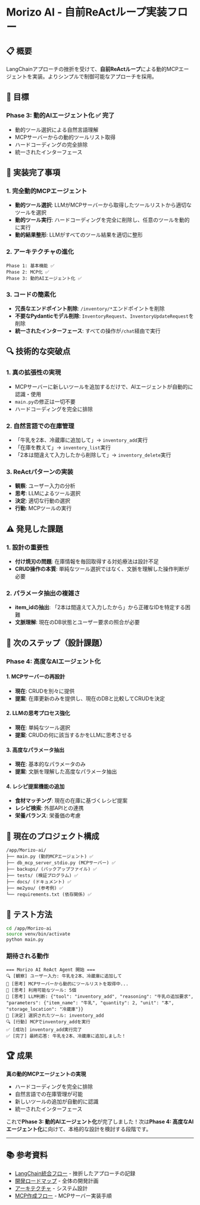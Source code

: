 # Morizo AI - 自前ReActループ実装フロー

## 📋 概要

LangChainアプローチの挫折を受けて、**自前ReActループ**による動的MCPエージェントを実装。よりシンプルで制御可能なアプローチを採用。

## 🎯 目標

### **Phase 3: 動的AIエージェント化** ✅ **完了**
- 動的ツール選択による自然言語理解
- MCPサーバーからの動的ツールリスト取得
- ハードコーディングの完全排除
- 統一されたインターフェース

## 🚀 実装完了事項

### **1. 完全動的MCPエージェント**
- **動的ツール選択**: LLMがMCPサーバーから取得したツールリストから適切なツールを選択
- **動的ツール実行**: ハードコーディングを完全に削除し、任意のツールを動的に実行
- **動的結果整形**: LLMがすべてのツール結果を適切に整形

### **2. アーキテクチャの進化**
```
Phase 1: 基本機能 ✅
Phase 2: MCP化 ✅
Phase 3: 動的AIエージェント化 ✅
```

### **3. コードの簡素化**
- **冗長なエンドポイント削除**: `/inventory/*`エンドポイントを削除
- **不要なPydanticモデル削除**: `InventoryRequest`、`InventoryUpdateRequest`を削除
- **統一されたインターフェース**: すべての操作が`/chat`経由で実行

## 🔍 技術的な突破点

### **1. 真の拡張性の実現**
- MCPサーバーに新しいツールを追加するだけで、AIエージェントが自動的に認識・使用
- `main.py`の修正は一切不要
- ハードコーディングを完全に排除

### **2. 自然言語での在庫管理**
- 「牛乳を2本、冷蔵庫に追加して」→ `inventory_add`実行
- 「在庫を教えて」→ `inventory_list`実行
- 「2本は間違えて入力したから削除して」→ `inventory_delete`実行

### **3. ReActパターンの実装**
- **観察**: ユーザー入力の分析
- **思考**: LLMによるツール選択
- **決定**: 適切な行動の選択
- **行動**: MCPツールの実行

## ⚠️ 発見した課題

### **1. 設計の重要性**
- **付け焼刃の問題**: 在庫情報を毎回取得する対処療法は設計不足
- **CRUD操作の本質**: 単純なツール選択ではなく、文脈を理解した操作判断が必要

### **2. パラメータ抽出の複雑さ**
- **item_idの抽出**: 「2本は間違えて入力したから」から正確なIDを特定する困難
- **文脈理解**: 現在のDB状態とユーザー要求の照合が必要

## 🎯 次のステップ（設計課題）

### **Phase 4: 高度なAIエージェント化**

#### **1. MCPサーバーの再設計**
- **現在**: CRUDを別々に提供
- **提案**: 在庫更新のみを提供し、現在のDBと比較してCRUDを決定

#### **2. LLMの思考プロセス強化**
- **現在**: 単純なツール選択
- **提案**: CRUDの何に該当するかをLLMに思考させる

#### **3. 高度なパラメータ抽出**
- **現在**: 基本的なパラメータのみ
- **提案**: 文脈を理解した高度なパラメータ抽出

#### **4. レシピ提案機能の追加**
- **食材マッチング**: 現在の在庫に基づくレシピ提案
- **レシピ検索**: 外部APIとの連携
- **栄養バランス**: 栄養価の考慮

## 📁 現在のプロジェクト構成

```
/app/Morizo-ai/
├── main.py (動的MCPエージェント) ✅
├── db_mcp_server_stdio.py (MCPサーバー) ✅
├── backups/ (バックアップファイル) ✅
├── tests/ (検証プログラム) ✅
├── docs/ (ドキュメント) ✅
├── me2you/ (参考例) ✅
└── requirements.txt (依存関係) ✅
```

## 🧪 テスト方法

```bash
cd /app/Morizo-ai
source venv/bin/activate
python main.py
```

### 期待される動作
```
=== Morizo AI ReAct Agent 開始 ===
🔍 [観察] ユーザー入力: 牛乳を2本、冷蔵庫に追加して
🧠 [思考] MCPサーバーから動的にツールリストを取得中...
🧠 [思考] 利用可能なツール: 5個
🧠 [思考] LLM判断: {"tool": "inventory_add", "reasoning": "牛乳の追加要求", "parameters": {"item_name": "牛乳", "quantity": 2, "unit": "本", "storage_location": "冷蔵庫"}}
🎯 [決定] 選択されたツール: inventory_add
🔍 [行動] MCPでinventory_addを実行
✅ [成功] inventory_add実行完了
✅ [完了] 最終応答: 牛乳を2本、冷蔵庫に追加しました！
```

## 🏆 成果

**真の動的MCPエージェントの実現**

- ハードコーディングを完全に排除
- 自然言語での在庫管理が可能
- 新しいツールの追加が自動的に認識
- 統一されたインターフェース

これで**Phase 3: 動的AIエージェント化**が完了しました！次は**Phase 4: 高度なAIエージェント化**に向けて、本格的な設計を検討する段階です。

---

## 📚 参考資料

- [LangChain統合フロー](MAKINGLG.md) - 挫折したアプローチの記録
- [開発ロードマップ](ROADMAP.md) - 全体の開発計画
- [アーキテクチャ](ARCHITECTURE.md) - システム設計
- [MCP作成フロー](MAKINGMCP.md) - MCPサーバー実装手順
